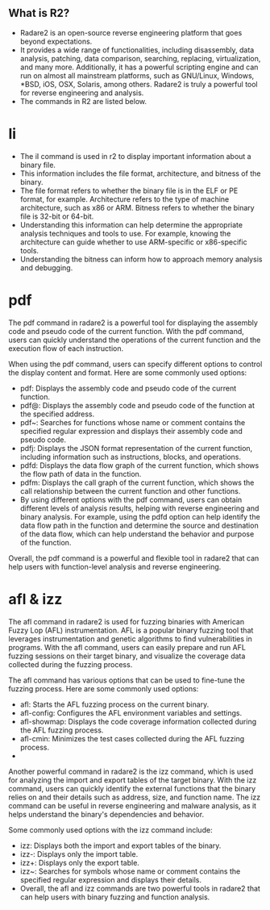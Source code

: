 ## What is R2?
- Radare2 is an open-source reverse engineering platform that goes beyond expectations. 
- It provides a wide range of functionalities, including disassembly, data analysis, patching, data comparison, searching, replacing, virtualization, and many more. Additionally, it has a powerful scripting engine and can run on almost all mainstream platforms, such as GNU/Linux, Windows, *BSD, iOS, OSX, Solaris, among others. Radare2 is truly a powerful tool for reverse engineering and analysis.
- The commands in R2 are listed below. 

# li
- The iI command is used in r2 to display important information about a binary file.
- This information includes the file format, architecture, and bitness of the binary.
- The file format refers to whether the binary file is in the ELF or PE format, for example.
Architecture refers to the type of machine architecture, such as x86 or ARM.
Bitness refers to whether the binary file is 32-bit or 64-bit.
- Understanding this information can help determine the appropriate analysis techniques and tools to use.
For example, knowing the architecture can guide whether to use ARM-specific or x86-specific tools.
- Understanding the bitness can inform how to approach memory analysis and debugging.
# pdf
The pdf command in radare2 is a powerful tool for displaying the assembly code and pseudo code of the current function. With the pdf command, users can quickly understand the operations of the current function and the execution flow of each instruction.

When using the pdf command, users can specify different options to control the display content and format. Here are some commonly used options:

- pdf: Displays the assembly code and pseudo code of the current function.
- pdf@<addr>: Displays the assembly code and pseudo code of the function at the specified address.
- pdf~<regex>: Searches for functions whose name or comment contains the specified regular expression and displays their assembly code and pseudo code.
- pdfj: Displays the JSON format representation of the current function, including information such as instructions, blocks, and operations.
- pdfd: Displays the data flow graph of the current function, which shows the flow path of data in the function.
- pdfm: Displays the call graph of the current function, which shows the call relationship between the current function and other functions.
- By using different options with the pdf command, users can obtain different levels of analysis results, helping with reverse engineering and binary analysis. For example, using the pdfd option can help identify the data flow path in the function and determine the source and destination of the data flow, which can help understand the behavior and purpose of the function.

Overall, the pdf command is a powerful and flexible tool in radare2 that can help users with function-level analysis and reverse engineering.

# afl & izz
The afl command in radare2 is used for fuzzing binaries with American Fuzzy Lop (AFL) instrumentation. AFL is a popular binary fuzzing tool that leverages instrumentation and genetic algorithms to find vulnerabilities in programs. With the afl command, users can easily prepare and run AFL fuzzing sessions on their target binary, and visualize the coverage data collected during the fuzzing process.

The afl command has various options that can be used to fine-tune the fuzzing process. Here are some commonly used options:

- afl: Starts the AFL fuzzing process on the current binary.
- afl-config: Configures the AFL environment variables and settings.
- afl-showmap: Displays the code coverage information collected during the AFL fuzzing process.
- afl-cmin: Minimizes the test cases collected during the AFL fuzzing process.
- 
Another powerful command in radare2 is the izz command, which is used for analyzing the import and export tables of the target binary. With the izz command, users can quickly identify the external functions that the binary relies on and their details such as address, size, and function name. The izz command can be useful in reverse engineering and malware analysis, as it helps understand the binary's dependencies and behavior.

Some commonly used options with the izz command include:

- izz: Displays both the import and export tables of the binary.
- izz-: Displays only the import table.
- izz+: Displays only the export table.
- izz~<regex>: Searches for symbols whose name or comment contains the specified regular expression and displays their details.
- Overall, the afl and izz commands are two powerful tools in radare2 that can help users with binary fuzzing and function analysis.

